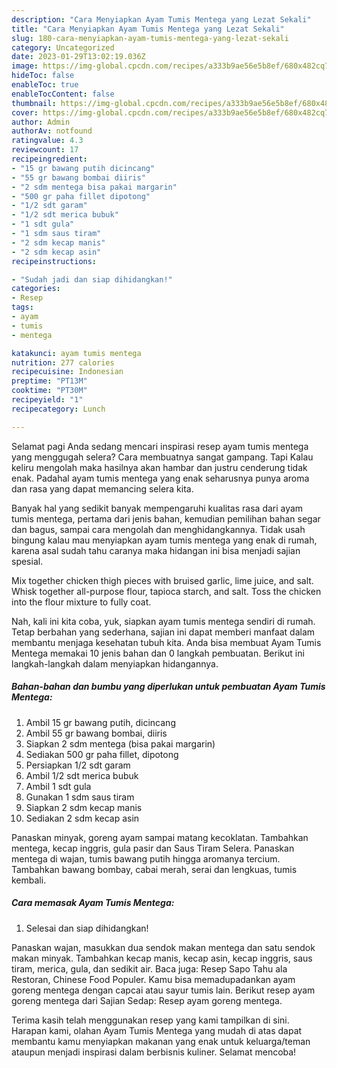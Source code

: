```yaml
---
description: "Cara Menyiapkan Ayam Tumis Mentega yang Lezat Sekali"
title: "Cara Menyiapkan Ayam Tumis Mentega yang Lezat Sekali"
slug: 180-cara-menyiapkan-ayam-tumis-mentega-yang-lezat-sekali
category: Uncategorized
date: 2023-01-29T13:02:19.036Z
image: https://img-global.cpcdn.com/recipes/a333b9ae56e5b8ef/680x482cq70/ayam-tumis-mentega-foto-resep-utama.jpg
hideToc: false
enableToc: true
enableTocContent: false
thumbnail: https://img-global.cpcdn.com/recipes/a333b9ae56e5b8ef/680x482cq70/ayam-tumis-mentega-foto-resep-utama.jpg
cover: https://img-global.cpcdn.com/recipes/a333b9ae56e5b8ef/680x482cq70/ayam-tumis-mentega-foto-resep-utama.jpg
author: Admin
authorAv: notfound
ratingvalue: 4.3
reviewcount: 17
recipeingredient:
- "15 gr bawang putih dicincang"
- "55 gr bawang bombai diiris"
- "2 sdm mentega bisa pakai margarin"
- "500 gr paha fillet dipotong"
- "1/2 sdt garam"
- "1/2 sdt merica bubuk"
- "1 sdt gula"
- "1 sdm saus tiram"
- "2 sdm kecap manis"
- "2 sdm kecap asin"
recipeinstructions:

- "Sudah jadi dan siap dihidangkan!"
categories:
- Resep
tags:
- ayam
- tumis
- mentega

katakunci: ayam tumis mentega 
nutrition: 277 calories
recipecuisine: Indonesian
preptime: "PT13M"
cooktime: "PT30M"
recipeyield: "1"
recipecategory: Lunch

---
```



Selamat pagi Anda sedang mencari inspirasi resep ayam tumis mentega yang menggugah selera? Cara membuatnya sangat gampang. Tapi Kalau keliru mengolah maka hasilnya akan hambar dan justru cenderung tidak enak. Padahal ayam tumis mentega yang enak seharusnya punya aroma dan rasa yang dapat memancing selera kita.


Banyak hal yang sedikit banyak mempengaruhi kualitas rasa dari ayam tumis mentega, pertama dari jenis bahan, kemudian pemilihan bahan segar dan bagus, sampai cara mengolah dan menghidangkannya. Tidak usah bingung kalau mau menyiapkan ayam tumis mentega yang enak di rumah, karena asal sudah tahu caranya maka hidangan ini bisa menjadi sajian spesial.

Mix together chicken thigh pieces with bruised garlic, lime juice, and salt. Whisk together all-purpose flour, tapioca starch, and salt. Toss the chicken into the flour mixture to fully coat.


Nah, kali ini kita coba, yuk, siapkan ayam tumis mentega sendiri di rumah. Tetap berbahan yang sederhana, sajian ini dapat memberi manfaat dalam membantu menjaga kesehatan tubuh kita. Anda bisa membuat Ayam Tumis Mentega memakai 10 jenis bahan dan 0 langkah pembuatan. Berikut ini langkah-langkah dalam menyiapkan hidangannya.

<!--inarticleads1-->

##### Bahan-bahan dan bumbu yang diperlukan untuk pembuatan Ayam Tumis Mentega:

1. Ambil 15 gr bawang putih, dicincang
1. Ambil 55 gr bawang bombai, diiris
1. Siapkan 2 sdm mentega (bisa pakai margarin)
1. Sediakan 500 gr paha fillet, dipotong
1. Persiapkan 1/2 sdt garam
1. Ambil 1/2 sdt merica bubuk
1. Ambil 1 sdt gula
1. Gunakan 1 sdm saus tiram
1. Siapkan 2 sdm kecap manis
1. Sediakan 2 sdm kecap asin


Panaskan minyak, goreng ayam sampai matang kecoklatan. Tambahkan mentega, kecap inggris, gula pasir dan Saus Tiram Selera. Panaskan mentega di wajan, tumis bawang putih hingga aromanya tercium. Tambahkan bawang bombay, cabai merah, serai dan lengkuas, tumis kembali. 

<!--inarticleads2-->

##### Cara memasak Ayam Tumis Mentega:


1. Selesai dan siap dihidangkan!

Panaskan wajan, masukkan dua sendok makan mentega dan satu sendok makan minyak. Tambahkan kecap manis, kecap asin, kecap inggris, saus tiram, merica, gula, dan sedikit air. Baca juga: Resep Sapo Tahu ala Restoran, Chinese Food Populer. Kamu bisa memadupadankan ayam goreng mentega dengan capcai atau sayur tumis lain. Berikut resep ayam goreng mentega dari Sajian Sedap: Resep ayam goreng mentega. 

Terima kasih telah menggunakan resep yang kami tampilkan di sini. Harapan kami, olahan Ayam Tumis Mentega yang mudah di atas dapat membantu kamu menyiapkan makanan yang enak untuk keluarga/teman ataupun menjadi inspirasi dalam berbisnis kuliner. Selamat mencoba!
